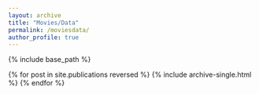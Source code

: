```yaml
---
layout: archive
title: "Movies/Data"
permalink: /moviesdata/
author_profile: true
---
```


{% include base_path %}

{% for post in site.publications reversed %}
  {% include archive-single.html %}
{% endfor %}

